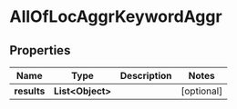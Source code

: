 # AllOfLocAggrKeywordAggr

## Properties
Name | Type | Description | Notes
------------ | ------------- | ------------- | -------------
**results** | **List&lt;Object&gt;** |  |  [optional]
